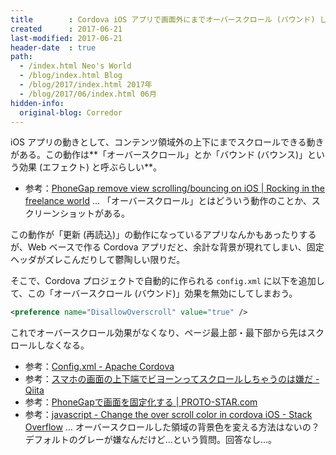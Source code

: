 ```yaml
---
title        : Cordova iOS アプリで画面外にまでオーバースクロール (バウンド) しないようにする
created      : 2017-06-21
last-modified: 2017-06-21
header-date  : true
path:
  - /index.html Neo's World
  - /blog/index.html Blog
  - /blog/2017/index.html 2017年
  - /blog/2017/06/index.html 06月
hidden-info:
  original-blog: Corredor
---
```


iOS アプリの動きとして、コンテンツ領域外の上下にまでスクロールできる動きがある。この動作は**「オーバースクロール」とか「バウンド (バウンス)」という効果 (エフェクト) と呼ぶらしい**。

- 参考：[PhoneGap remove view scrolling/bouncing on iOS | Rocking in the freelance world](http://www.chrishjorth.com/blog/phonegap-remove-view-scrolling-on-ios/) … 「オーバースクロール」とはどういう動作のことか、スクリーンショットがある。

この動作が「更新 (再読込)」の動作になっているアプリなんかもあったりするが、Web ベースで作る Cordova アプリだと、余計な背景が現れてしまい、固定ヘッダがズレこんだりして鬱陶しい限りだ。

そこで、Cordova プロジェクトで自動的に作られる `config.xml` に以下を追加して、この「オーバースクロール (バウンド)」効果を無効にしてしまおう。

```xml
<preference name="DisallowOverscroll" value="true" />
```

これでオーバースクロール効果がなくなり、ページ最上部・最下部から先はスクロールしなくなる。

- 参考：[Config.xml - Apache Cordova](https://cordova.apache.org/docs/en/latest/config_ref/index.html)
- 参考：[スマホの画面の上下端でビヨーンってスクロールしちゃうのは嫌だ - Qiita](http://qiita.com/kemayako/items/87e1753ba06f2471985c)
- 参考：[PhoneGapで画面を固定化する | PROTO-STAR.com](http://www.proto-star.com/2013/07/12/phonegap%E3%81%A7%E7%94%BB%E9%9D%A2%E3%82%92%E5%9B%BA%E5%AE%9A%E5%8C%96%E3%81%99%E3%82%8B/)
- 参考：[javascript - Change the over scroll color in cordova iOS - Stack Overflow](https://stackoverflow.com/questions/36739250/change-the-over-scroll-color-in-cordova-ios) … オーバースクロールした領域の背景色を変える方法はないの？デフォルトのグレーが嫌なんだけど…という質問。回答なし…。
